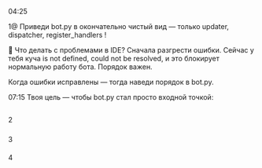 04:25

1@
Приведи bot.py в окончательно чистый вид — только updater, dispatcher, register_handlers      !

🧨 Что делать с проблемами в IDE?
Сначала разгрести ошибки.
Сейчас у тебя куча is not defined, could not be resolved, и это блокирует нормальную работу бота. Порядок важен.

Когда ошибки исправлены — тогда наведи порядок в bot.py.


07:15
Твоя цель — чтобы bot.py стал просто входной точкой:



##
2



###
3


####
4